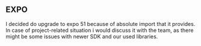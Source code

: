 ## EXPO

I decided do upgrade to expo 51 because of absolute import that it provides. In case of project-related situation i would discuss it with the team, as there might be some issues with newer SDK and our used libraries.
